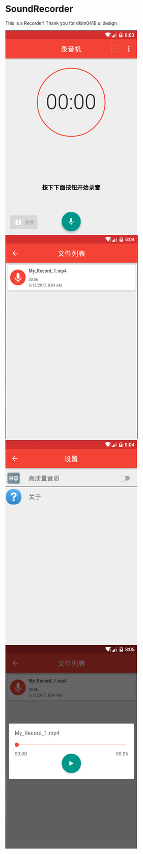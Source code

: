 # SoundRecorder
This is a Recorder!
Thank you for dkim0419 ui design

![image](https://github.com/yangyongda/SoundRecorder/raw/master/screenshot/1.png)
![image](https://github.com/yangyongda/SoundRecorder/raw/master/screenshot/2.png)
![image](https://github.com/yangyongda/SoundRecorder/raw/master/screenshot/3.png)
![image](https://github.com/yangyongda/SoundRecorder/raw/master/screenshot/4.png)